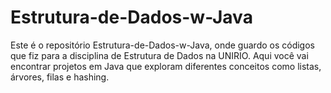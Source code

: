 # Estrutura-de-Dados-w-Java
Este é o repositório Estrutura-de-Dados-w-Java, onde guardo os códigos que fiz para a disciplina de Estrutura de Dados na UNIRIO. Aqui você vai encontrar projetos em Java que exploram diferentes conceitos como listas, árvores, filas e hashing.
